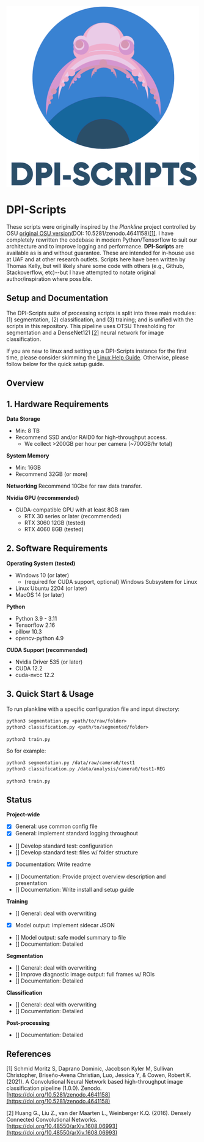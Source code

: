 ![DPI-Scripts Logo](./docs/images/DPI-Scripts%20Logo.png)
# DPI-Scripts
These scripts were originally inspired by the _Plankline_ project controlled by OSU [original OSU version](https://zenodo.org/record/4641158)(DOI: 10.5281/zenodo.4641158)[[1]](#1). I have completely rewritten the codebase in modern Python/Tensorflow to suit our architecture and to improve logging and performance. __DPI-Scripts__ are available as is and without guarantee. These are intended for in-house use at UAF and at other research outlets. Scripts here have been written by Thomas Kelly, but will likely share some code with others (e.g., Github, Stackoverflow, etc)--but I have attempted to notate original author/inspiration where possible.


## Setup and Documentation

The DPI-Scripts suite of processing scripts is split into three main modules: (1) segmentation, (2) classification, and (3) training; and is unified with the scripts in this repository. This pipeline uses OTSU Thresholding for segmentation and a DenseNet121 [[2]](#2) neural network for image classification. 

If you are new to linux and setting up a DPI-Scripts instance for the first time, please consider skimming the [Linux Help Guide](docs/Linux-Help-Guide.md). Otherwise, please follow below for the quick setup guide.

## Overview


## 1. Hardware Requirements
__Data Storage__
- Min: 8 TB
- Recommend SSD and/or RAID0 for high-throughput access.
    - We collect >200GB per hour per camera (~700GB/hr total)

__System Memory__
- Min: 16GB
- Recommend 32GB (or more)

__Networking__
Recommend 10Gbe for raw data transfer.

__Nvidia GPU (recommended)__
- CUDA-compatible GPU with at least 8GB ram
    - RTX 30 series or later (recommended)
    - RTX 3060 12GB (tested)
    - RTX 4060 8GB (tested)

## 2. Software Requirements

__Operating System (tested)__
- Windows 10 (or later)
    - (required for CUDA support, optional) Windows Subsystem for Linux 
- Linux Ubuntu 2204 (or later)
- MacOS 14 (or later)

__Python__
- Python 3.9 - 3.11
- Tensorflow 2.16
- pillow 10.3
- opencv-python 4.9

__CUDA Support (recommended)__
- Nvidia Driver 535 (or later) 
- CUDA 12.2
- cuda-nvcc 12.2


## 3. Quick Start & Usage

To run plankline with a specific configuration file and input directory:

    python3 segmentation.py <path/to/raw/folder>
    python3 classification.py <path/to/segmented/folder>
    
    python3 train.py


So for example:

    python3 segmentation.py /data/raw/camera0/test1
    python3 classification.py /data/analysis/camera0/test1-REG

    python3 train.py
    

## Status

__Project-wide__
- [x] General: use common config file
- [x] General: implement standard logging throughout
- [] Develop standard test: configuration
- [] Develop standard test: files w/ folder structure
- [x] Documentation: Write readme
- [] Documentation: Provide project overview description and presentation
- [] Documentation: Write install and setup guide

__Training__
- [] General: deal with overwriting
- [x] Model output: implement sidecar JSON
- [] Model output: safe model summary to file
- [] Documentation: Detailed

__Segmentation__
- [] General: deal with overwriting
- [] Improve diagnostic image output: full frames w/ ROIs
- [] Documentation: Detailed

__Classification__
- [] General: deal with overwriting
- [] Documentation: Detailed

__Post-processing__
- [] Documentation: Detailed


## References

<a id="1">[1]</a> Schmid Moritz S, Daprano Dominic, Jacobson Kyler M, Sullivan Christopher, Briseño-Avena Christian, Luo, Jessica Y, & Cowen, Robert K. (2021). A Convolutional Neural Network based high-throughput image classification pipeline (1.0.0). Zenodo. [https://doi.org/10.5281/zenodo.4641158](https://doi.org/10.5281/zenodo.4641158)

<a id="2">[2]</a> Huang G., Liu Z., van der Maarten L., Weinberger K.Q. (2016). Densely Connected Convolutional Networks. [https://doi.org/10.48550/arXiv.1608.06993](https://doi.org/10.48550/arXiv.1608.06993)